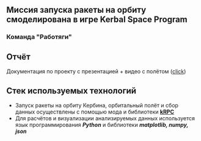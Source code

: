 ## Миссия запуска ракеты на орбиту смоделирована в игре Kerbal Space Program

### __Команда "Работяги"__

## Отчёт
Документация по проекту c презентацией + видео с полётом ([click](https://drive.google.com/drive/folders/1m7YfCk10n7CWOl0NTi-jgTOnSzkREYj3?usp=drive_link))

## Стек используемых технологий
* Запуск ракеты на орбиту Кербина, орбитальный полёт и сбор данных осуществлены с помощью мода и библиотеки [__kRPC__](https://krpc.github.io/krpc/index.html#)
* Для расчётов и визуализации анализируемых данных используется язык программирования ___Python___ и библиотеки ___matplotlib, numpy, json___

